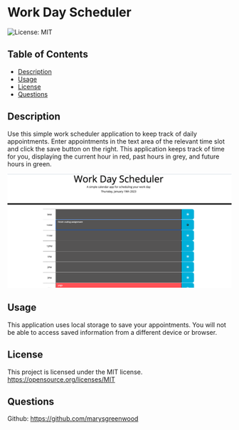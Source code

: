 # Work Day Scheduler

![License: MIT](https://img.shields.io/badge/License-MIT-yellow.svg)

## Table of Contents

- [Description](#description)
- [Usage](#usage)
- [License](#license)
- [Questions](#questions)

## Description

Use this simple work scheduler application to keep track of daily appointments. Enter appointments in the text area of the relevant time slot and click the save button on the right. This application keeps track of time for you, displaying the current hour in red, past hours in grey, and future hours in green.

![Application screenshot](./images/Screen%20Shot%202023-01-19%20at%204.02.39%20PM.png)

## Usage

This application uses local storage to save your appointments. You will not be able to access saved information from a different device or browser.

## License

This project is licensed under the MIT license.
https://opensource.org/licenses/MIT

## Questions

Github: https://github.com/marysgreenwood
